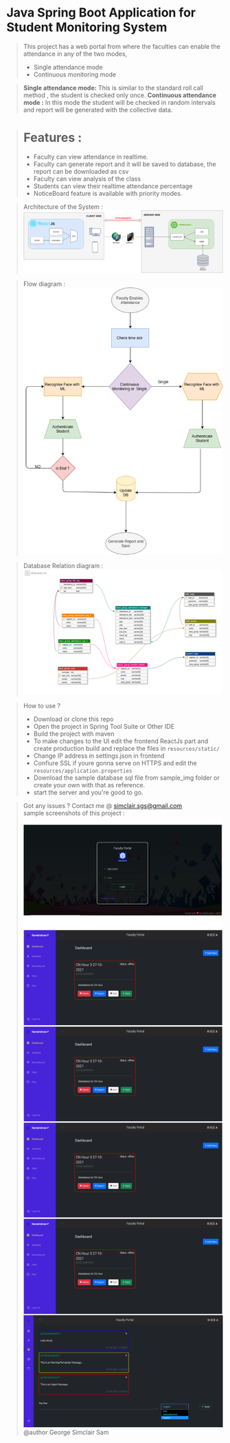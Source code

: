 # Java Spring Boot Application for Student Monitoring System
> This project has a web portal from where the faculties can enable the attendance in any of the two modes,
> - Single attendance mode 
> - Continuous monitoring mode

> __Single attendance mode:__
>   This is similar to the standard roll call method , the student is checked only once.
> __Continuous attendance mode :__
>   In this mode the student will be checked in random intervals and report will be generated with the collective data.

> # Features :
>   - Faculty can view attendance in realtime.
>   - Faculty can generate report and it will be saved to database, the report can be downloaded as csv
>   - Faculty can view analysis of the class
>   - Students can view their realtime attendance percentage
>   - NoticeBoard feature is available with priority modes.

> Architecture of the System :
> ![System Architecture](sample_img/arch_img.png?raw=true "System Architecture")

> Flow diagram :
> ![Flow Diagram](sample_img/flow_img.png?raw=true "Flow  Diagram of the system")

> Database Relation diagram :
> ![Database Relation Diagram](sample_img/db_img.png?raw=true "Flow  Diagram of the system")

> How to use ?
> - Download or clone this repo
> - Open the project in Spring Tool Suite or Other IDE
> - Build the project with maven
> - To make changes to the UI edit the frontend ReactJs part and create production build and replace the files in `resources/static/`
> - Change IP address in settings.json in frontend
> - Confiure SSL if youre gonna serve on HTTPS and edit the `resources/application.properties`
> - Download the sample database sql file from sample_img folder or create your own with that as reference.
> - start the server and you're good to go.

> Got any issues ? Contact me @ simclair.sgs@gmail.com\
> sample screenshots of this project :
> ![IMG1](sample_img/img_1.png?raw=true "")
> ![IMG2](sample_img/img_2.png?raw=true "")
> ![IMG3](sample_img/img_2.png?raw=true "")
> ![IMG4](sample_img/img_2.png?raw=true "")
> ![IMG5](sample_img/img_2.png?raw=true "")
> ![IMG6](sample_img/img_6.png?raw=true "")
> @author George Simclair Sam 
